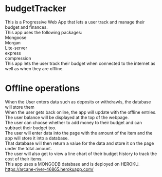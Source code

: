 # budgetTracker
This is a Progressive Web App that lets a user track and manage their budget and finances.<br>
This app uses the following packages:<br>
Mongoose<br>
Morgan<br>
Lite-server<br>
express<br>
compression<br>
This app lets the user track their budget when connected to the internet as well as when they are offline.<br>
# Offline operations
When the User enters data such as deposits or withdrawls, the database will store them<br> 
When the user gets back online, the app will update with the offline entries.<br>
The user balance will be displayed at the top of the webpage.<br>
The user can choose whether to add money to their budget and can subtract their budget too.<br>
The user will enter data into the page with the amount of the item and the app will store it into a database.<br>
That database will then return a value for the data and store it on the page under the total amount.<br>
The user will also get to view a line chart of their budget history to track the cost of their items.<br>
This app uses a MONGODB database and is deployed on HEROKU.<br>
https://arcane-river-46865.herokuapp.com/
